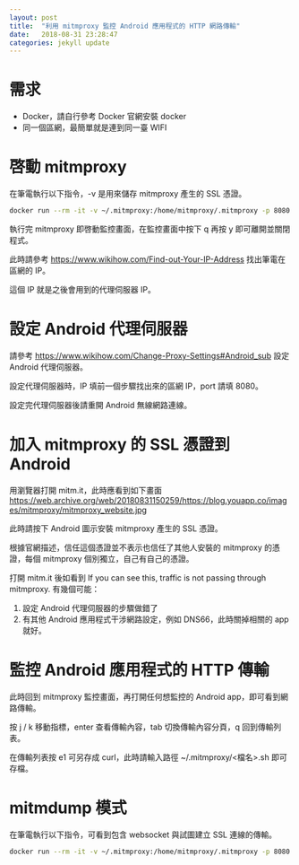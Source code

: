 ```yaml
---
layout: post
title:  "利用 mitmproxy 監控 Android 應用程式的 HTTP 網路傳輸"
date:   2018-08-31 23:28:47
categories: jekyll update
---
```


# 需求

- Docker，請自行參考 Docker 官網安裝 docker
- 同一個區網，最簡單就是連到同一臺 WIFI

# 啓動 mitmproxy

在筆電執行以下指令，-v 是用來儲存 mitmproxy 產生的 SSL 憑證。

```sh
docker run --rm -it -v ~/.mitmproxy:/home/mitmproxy/.mitmproxy -p 8080:8080 mitmproxy/mitmproxy
```

執行完 mitmproxy 即啓動監控畫面，在監控畫面中按下 q 再按 y 即可離開並關閉程式。

此時請參考 <https://www.wikihow.com/Find-out-Your-IP-Address> 找出筆電在區網的 IP。

這個 IP 就是之後會用到的代理伺服器 IP。

# 設定 Android 代理伺服器

請參考 <https://www.wikihow.com/Change-Proxy-Settings#Android_sub> 設定 Android 代理伺服器。

設定代理伺服器時，IP 填前一個步驟找出來的區網 IP，port 請填 8080。

設定完代理伺服器後請重開 Android 無線網路連線。

# 加入 mitmproxy 的 SSL 憑證到 Android

用瀏覽器打開 mitm.it，此時應看到如下畫面 <https://web.archive.org/web/20180831150259/https://blog.youapp.co/images/mitmproxy/mitmproxy_website.jpg>

此時請按下 Android 圖示安裝 mitmproxy 產生的 SSL 憑證。

根據官網描述，信任這個憑證並不表示也信任了其他人安裝的 mitmproxy 的憑證，每個 mitmproxy 個別獨立，自己有自己的憑證。

打開 mitm.it 後如看到 If you can see this, traffic is not passing through mitmproxy. 有幾個可能：

1. 設定 Android 代理伺服器的步驟做錯了
2. 有其他 Android 應用程式干涉網路設定，例如 DNS66，此時關掉相關的 app 就好。

# 監控 Android 應用程式的 HTTP 傳輸

此時回到 mitmproxy 監控畫面，再打開任何想監控的 Android app，即可看到網路傳輸。

按 j / k 移動指標，enter 查看傳輸內容，tab 切換傳輸內容分頁，q 回到傳輸列表。

在傳輸列表按 e1 可另存成 curl，此時請輸入路徑 ~/.mitmproxy/<檔名>.sh 即可存檔。

# mitmdump 模式

在筆電執行以下指令，可看到包含 websocket 與試圖建立 SSL 連線的傳輸。

```sh
docker run --rm -it -v ~/.mitmproxy:/home/mitmproxy/.mitmproxy -p 8080:8080 mitmproxy/mitmproxy mitmdump
```
